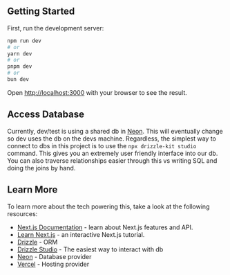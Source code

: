 ## Getting Started

First, run the development server:

```bash
npm run dev
# or
yarn dev
# or
pnpm dev
# or
bun dev
```

Open [http://localhost:3000](http://localhost:3000) with your browser to see the result.

## Access Database

Currently, dev/test is using a shared db in [Neon](https://neon.tech). This will eventually change so dev uses the db on the devs machine. Regardless, the simplest way to connect to dbs in this project is to use the ```npx drizzle-kit studio``` command. This gives you an extremely user friendly interface into our db. You can also traverse relationships easier through this vs writing SQL and doing the joins by hand.

## Learn More

To learn more about the tech powering this, take a look at the following resources:

- [Next.js Documentation](https://nextjs.org/docs) - learn about Next.js features and API.
- [Learn Next.js](https://nextjs.org/learn) - an interactive Next.js tutorial.
- [Drizzle](https://orm.drizzle.team/) - ORM
- [Drizzle Studio](https://orm.drizzle.team/docs/drizzle-kit-studio) - The easiest way to interact with db
- [Neon](https://neon.tech) - Database provider
- [Vercel](https://vercel.com) - Hosting provider
